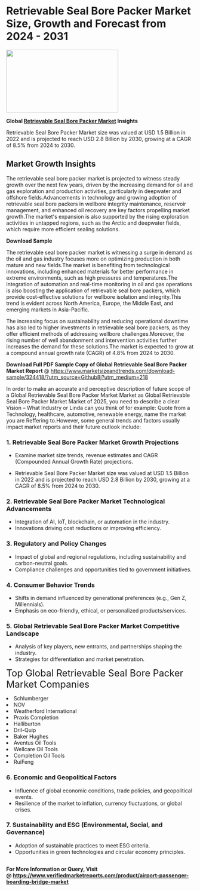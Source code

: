 <H1>Retrievable Seal Bore Packer Market Size, Growth and Forecast from 2024 - 2031</H1><img class="aligncenter size-medium wp-image-584254" src="https://thirdeyenews.in/wp-content/uploads/2024/09/Global-Market-Research-300x168.jpeg" alt="" width="300" height="168" /><p><strong>Global&nbsp;<a href="https://www.marketsizeandtrends.com/download-sample/324418/?utm_source=Github8j?utm_medium=218">Retrievable Seal Bore Packer Market</a> Insights</strong></p><p>Retrievable Seal Bore Packer Market size was valued at USD 1.5 Billion in 2022 and is projected to reach USD 2.8 Billion by 2030, growing at a CAGR of 8.5% from 2024 to 2030.</p><p><h2>Market Growth Insights</h2> <p>The retrievable seal bore packer market is projected to witness steady growth over the next few years, driven by the increasing demand for oil and gas exploration and production activities, particularly in deepwater and offshore fields.Advancements in technology and growing adoption of retrievable seal bore packers in wellbore integrity maintenance, reservoir management, and enhanced oil recovery are key factors propelling market growth.The market's expansion is also supported by the rising exploration activities in untapped regions, such as the Arctic and deepwater fields, which require more efficient sealing solutions.</p> <p><strong>Download Sample</strong></p> <p>The retrievable seal bore packer market is witnessing a surge in demand as the oil and gas industry focuses more on optimizing production in both mature and new fields.The market is benefiting from technological innovations, including enhanced materials for better performance in extreme environments, such as high pressures and temperatures.The integration of automation and real-time monitoring in oil and gas operations is also boosting the application of retrievable seal bore packers, which provide cost-effective solutions for wellbore isolation and integrity.This trend is evident across North America, Europe, the Middle East, and emerging markets in Asia-Pacific.</p> <p>The increasing focus on sustainability and reducing operational downtime has also led to higher investments in retrievable seal bore packers, as they offer efficient methods of addressing wellbore challenges.Moreover, the rising number of well abandonment and intervention activities further increases the demand for these solutions.The market is expected to grow at a compound annual growth rate (CAGR) of 4.8% from 2024 to 2030.</p> <p><span class=""><strong>Download Full PDF Sample Copy of Global Retrievable Seal Bore Packer Market Report</strong> @ <a href="https://www.marketsizeandtrends.com/download-sample/324418/?utm_source=Github8j?utm_medium=218" target="_blank">https://www.marketsizeandtrends.com/download-sample/324418/?utm_source=Github8j?utm_medium=218</a></span></p><p>In order to make an accurate and perceptive description of future scope of a Global&nbsp;Retrievable Seal Bore Packer Market Market as Global&nbsp;Retrievable Seal Bore Packer Market Market of 2025, you need to describe a clear Vision &ndash; What Industry or Linda can you think of for example: Quote from a Technology, healthcare, automotive, renewable energy, name the market you are Reffering to.However, some general trends and factors usually impact market reports and their future outlook include:</p><h3>1.&nbsp;<strong>Retrievable Seal Bore Packer Market Growth Projections</strong></h3><ul><li>Examine market size trends, revenue estimates and CAGR (Compounded Annual Growth Rate) projections.</li><li><p>Retrievable Seal Bore Packer Market size was valued at USD 1.5 Billion in 2022 and is projected to reach USD 2.8 Billion by 2030, growing at a CAGR of 8.5% from 2024 to 2030.</p></li></ul><h3>2.&nbsp;<strong>Retrievable Seal Bore Packer Market Technological Advancements</strong></h3><ul><li>Integration of AI, IoT, blockchain, or automation in the industry.</li><li>Innovations driving cost reductions or improving efficiency.</li></ul><h3>3.&nbsp;<strong>Regulatory and Policy Changes</strong></h3><ul><li>Impact of global and regional regulations, including sustainability and carbon-neutral goals.</li><li>Compliance challenges and opportunities tied to government initiatives.</li></ul><h3>4.&nbsp;<strong>Consumer Behavior Trends</strong></h3><ul><li>Shifts in demand influenced by generational preferences (e.g., Gen Z, Millennials).</li><li>Emphasis on eco-friendly, ethical, or personalized products/services.</li></ul><h3>5.&nbsp;<strong>Global Retrievable Seal Bore Packer Market Competitive Landscape</strong></h3><ul><li>Analysis of key players, new entrants, and partnerships shaping the industry.</li><li>Strategies for differentiation and market penetration.</li></ul><p data-pm-slice="1 1 []"><span style="color: inherit; font-family: inherit; font-size: 25px;">Top Global Retrievable Seal Bore Packer Market Companies</span></p><div class="" data-test-id=""><p><li>Schlumberger</li><li> NOV</li><li> Weatherford International</li><li> Praxis Completion</li><li> Halliburton</li><li> Dril-Quip</li><li> Baker Hughes</li><li> Aventus Oil Tools</li><li> Wellcare Oil Tools</li><li> Completion Oil Tools</li><li> RuiFeng</li></p></div><h3>6.&nbsp;<strong>Economic and Geopolitical Factors</strong></h3><ul><li>Influence of global economic conditions, trade policies, and geopolitical events.</li><li>Resilience of the market to inflation, currency fluctuations, or global crises.</li></ul><h3>7.&nbsp;<strong>Sustainability and ESG (Environmental, Social, and Governance)</strong></h3><ul><li>Adoption of sustainable practices to meet ESG criteria.</li><li>Opportunities in green technologies and circular economy principles.</li></ul><h2><strong style="font-size: 14px;">For More Information or Query, Visit @&nbsp;</strong><a style="background-color: #ffffff; font-size: 14px;" href="https://www.marketsizeandtrends.com/report/retrievable-seal-bore-packer-market/" target="_blank">https://www.verifiedmarketreports.com/product/airport-passenger-boarding-bridge-market</a></h2>